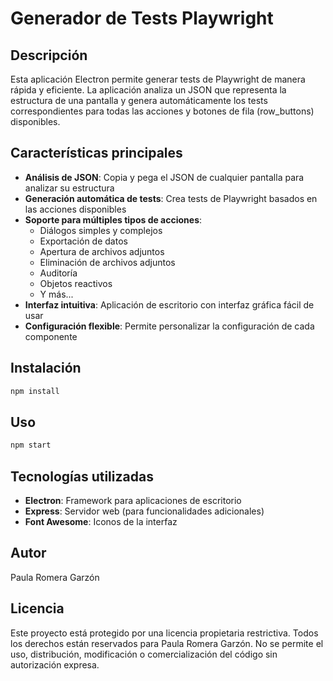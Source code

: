 # Generador de Tests Playwright

## Descripción

Esta aplicación Electron permite generar tests de Playwright de manera rápida y eficiente. La aplicación analiza un JSON que representa la estructura de una pantalla y genera automáticamente los tests correspondientes para todas las acciones y botones de fila (row_buttons) disponibles.

## Características principales

- **Análisis de JSON**: Copia y pega el JSON de cualquier pantalla para analizar su estructura
- **Generación automática de tests**: Crea tests de Playwright basados en las acciones disponibles
- **Soporte para múltiples tipos de acciones**: 
  - Diálogos simples y complejos
  - Exportación de datos
  - Apertura de archivos adjuntos
  - Eliminación de archivos adjuntos
  - Auditoría
  - Objetos reactivos
  - Y más...
- **Interfaz intuitiva**: Aplicación de escritorio con interfaz gráfica fácil de usar
- **Configuración flexible**: Permite personalizar la configuración de cada componente

## Instalación

```bash
npm install
```

## Uso

```bash
npm start
```


## Tecnologías utilizadas

- **Electron**: Framework para aplicaciones de escritorio
- **Express**: Servidor web (para funcionalidades adicionales)
- **Font Awesome**: Iconos de la interfaz

## Autor

Paula Romera Garzón

## Licencia

Este proyecto está protegido por una licencia propietaria restrictiva. Todos los derechos están reservados para Paula Romera Garzón. No se permite el uso, distribución, modificación o comercialización del código sin autorización expresa.
